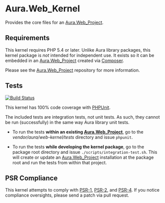 # Aura.Web_Kernel

Provides the core files for an [Aura.Web_Project][].

## Requirements

This kernel requires PHP 5.4 or later. Unlike Aura library packages, this
kernel package is *not* intended for independent use. It exists so it can be
embedded in an [Aura.Web_Project][] created via [Composer][].

Please see the [Aura.Web_Project][] repository for more information.

## Tests

[![Build Status](https://travis-ci.org/auraphp/Aura.Web_Kernel.png?branch=develop-2)](https://travis-ci.org/auraphp/Aura.Web_Kernel)

This kernel has 100% code coverage with [PHPUnit][].

The included tests are integration tests, not unit tests.  As such, they
cannot be run (successfully) in the same way Aura library unit tests.

- To run the tests **within an existing [Aura.Web_Project][]**, go to the
  _vendor/aura/web-kernel/tests_ directory and issue `phpunit`.

- To run the tests **while developing the kernel package**, go to the package
  root directory and issue `./scripts/integration-test.sh`. This will create
  or update an [Aura.Web_Project][] installation at the package root and run
  the tests from within that project.

## PSR Compliance

This kernel attempts to comply with [PSR-1][], [PSR-2][], and [PSR-4][]. If
you notice compliance oversights, please send a patch via pull request.

[PSR-1]: https://github.com/php-fig/fig-standards/blob/master/accepted/PSR-1-basic-coding-standard.md
[PSR-2]: https://github.com/php-fig/fig-standards/blob/master/accepted/PSR-2-coding-style-guide.md
[PSR-4]: https://github.com/php-fig/fig-standards/blob/master/accepted/PSR-4-autoloader.md
[PHPUnit]: http://phpunit.de/manual/
[Composer]: http://getcomposer.org
[Aura.Web_Project]: https://github.com/auraphp/Aura.Web_Project
